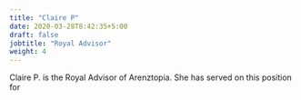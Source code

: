 ```yaml
---
title: "Claire P"
date: 2020-03-28T8:42:35+5:00
draft: false
jobtitle: "Royal Advisor"
weight: 4
---
```



Claire P. is the Royal Advisor of Arenztopia. She has served on this position for










